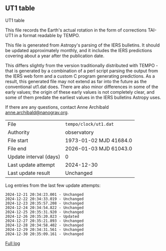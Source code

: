 
## UT1 table

UT1 table

This file records the Earth's actual rotation in the form of
corrections TAI-UT1 in a format readable by TEMPO.

This file is generated from Astropy's parsing of the IERS
bulletins. It should be updated approximately monthly, and it
includes the IERS predictions covering about a year after the
publication date.

This differs slightly from the version traditionally distributed
with TEMPO - that is generated by a combination of a perl script
parsing the output from the IERS web form and a custom C program
generating predictions. As a result, this generated file may not
extend as far into the future as the conventional ut1.dat does.
There are also minor differences in some of the early values; the
origin of these early values is not completely clear, and some of
them predate the earliest values in the IERS bulletins Astropy uses.

If there are any questions, contact Anne Archibald
<anne.archibald@nanograv.org>.

|     |     |
|:--- |:--- |
| File | `tempo/clock/ut1.dat` |
| Authority | observatory |
| File start | 1973-01-02 MJD 41684.0 |
| File end | 2026-01-03 MJD 61043.0 |
| Update interval (days) | 0 |
| Last update attempt | 2024-12-30 |
| Last update result | Unchanged |

Log entries from the last few update attempts:
```
2024-12-21 20:34:23.001 - Unchanged
2024-12-22 20:34:33.019 - Unchanged
2024-12-23 20:35:57.208 - Unchanged
2024-12-24 20:34:54.822 - Unchanged
2024-12-25 20:35:31.920 - Unchanged
2024-12-26 20:35:20.823 - Updated
2024-12-27 20:35:21.893 - Unchanged
2024-12-28 20:34:58.402 - Unchanged
2024-12-29 20:34:31.561 - Unchanged
2024-12-30 20:35:09.161 - Unchanged
```
[Full log](https://raw.githubusercontent.com/ipta/pulsar-clock-corrections/main/log/tempo/clock/ut1.dat.log)
